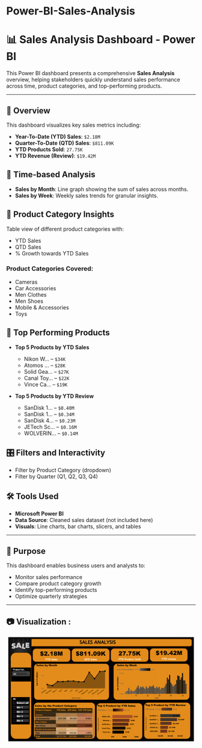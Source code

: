 # Power-BI-Sales-Analysis
# 📊 Sales Analysis Dashboard - Power BI

This Power BI dashboard presents a comprehensive **Sales Analysis** overview, helping stakeholders quickly understand sales performance across time, product categories, and top-performing products.

---
## 🧾 Overview
This dashboard visualizes key sales metrics including:
- **Year-To-Date (YTD) Sales**: `$2.18M`
- **Quarter-To-Date (QTD) Sales**: `$811.09K`
- **YTD Products Sold**: `27.75K`
- **YTD Revenue (Review)**: `$19.42M`

## 📅 Time-based Analysis

- **Sales by Month**: Line graph showing the sum of sales across months.
- **Sales by Week**: Weekly sales trends for granular insights.

## 🛒 Product Category Insights

Table view of different product categories with:
- YTD Sales
- QTD Sales
- % Growth towards YTD Sales

### Product Categories Covered:
- Cameras
- Car Accessories
- Men Clothes
- Men Shoes
- Mobile & Accessories
- Toys

## 🥇 Top Performing Products

- **Top 5 Products by YTD Sales**
  - Nikon W… – `$34K`
  - Atomos … – `$28K`
  - Solid Gea… – `$27K`
  - Canal Toy… – `$22K`
  - Vince Ca… – `$19K`

- **Top 5 Products by YTD Review**
  - SanDisk 1… – `$0.40M`
  - SanDisk 1… – `$0.34M`
  - SanDisk 4… – `$0.23M`
  - JETech Sc… – `$0.16M`
  - WOLVERIN… – `$0.14M`

## 🎛️ Filters and Interactivity

- Filter by Product Category (dropdown)
- Filter by Quarter (Q1, Q2, Q3, Q4)

## 🛠 Tools Used

- **Microsoft Power BI**
- **Data Source**: Cleaned sales dataset (not included here)
- **Visuals**: Line charts, bar charts, slicers, and tables

---

## 📌 Purpose

This dashboard enables business users and analysts to:
- Monitor sales performance
- Compare product category growth
- Identify top-performing products
- Optimize quarterly strategies
---
## 📷 Visualization :

![Uploading image.png…](https://github.com/Rachana16-2004/Power-BI-Sales-Analysis/blob/main/Screenshot%202025-07-26%20231910.png?raw=true)
